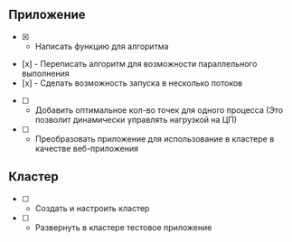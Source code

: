 ## Приложение
- [x] - Написать функцию для алгоритма
- [х] - Переписать алгоритм для возможности параллельного выполнения
- [х] - Сделать возможность запуска в несколько потоков
- [ ] - Добавить оптимальное кол-во точек для одного процесса (Это позволит динамически управлять нагрузкой на ЦП)

- [ ] - Преобразовать приложение для использование в кластере в качестве веб-приложения

## Кластер
- [ ] - Создать и настроить кластер
- [ ] - Развернуть в кластере тестовое приложение